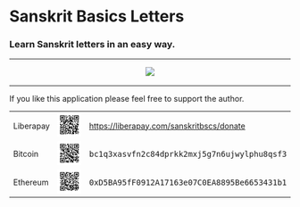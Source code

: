 # Sanskrit Basics Letters

### Learn Sanskrit letters in an easy way.
---
<p align="center">
  <a href="https://play.google.com/store/apps/details?id=com.sanskritbasics">
    <img src="https://play.google.com/intl/en_us/badges/images/generic/en_badge_web_generic.png" width="200px"/>
  </a>
</p>

---

If you like this application please feel free to support the author.


<table>
  <tr>
    <td>Liberapay</td>
    <td><a href="https://liberapay.com/sanskritbscs/"><img src="files/qr-liberapay.svg" alt="sanskritbscs at liberapay.com" width="100px"></a></td>
    <td><a href="https://liberapay.com/sanskritbscs/donate">https://liberapay.com/sanskritbscs/donate</a></td>
  </tr>
  <tr>
    <td>Bitcoin</td>
    <td><img src="files/qr-bitcoin.svg" alt="Bitcoin QR code" width="100px"></td>
    <td><samp>bc1q3xasvfn2c84dprkk2mxj5g7n6ujwylphu8qsf3</samp></td>
  </tr>
  <tr>
    <td>Ethereum</td>
    <td><img src="files/qr-ethereum.svg" alt="Bitcoin QR code" width="100px"></td>
    <td><samp>0xD5BA95fF0912A17163e07C0EA8895Be6653431b1</samp></td>
  </tr>
</table>

